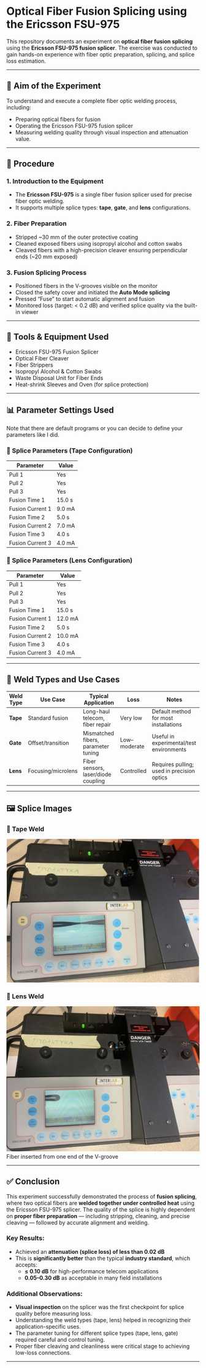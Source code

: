 # Optical Fiber Fusion Splicing using the Ericsson FSU-975

This repository documents an experiment on **optical fiber fusion splicing** using the **Ericsson FSU-975 fusion splicer**. The exercise was conducted to gain hands-on experience with fiber optic preparation, splicing, and splice loss estimation.

---

## 🎯 Aim of the Experiment

To understand and execute a complete fiber optic welding process, including:
- Preparing optical fibers for fusion
- Operating the Ericsson FSU-975 fusion splicer
- Measuring welding quality through visual inspection and attenuation value.

---

## 🧪 Procedure

### 1. Introduction to the Equipment
- The **Ericsson FSU-975** is a single fiber fusion splicer used for precise fiber optic welding.
- It supports multiple splice types: **tape**, **gate**, and **lens** configurations.

### 2. Fiber Preparation
- Stripped ~30 mm of the outer protective coating
- Cleaned exposed fibers using isopropyl alcohol and cotton swabs
- Cleaved fibers with a high-precision cleaver ensuring perpendicular ends (~20 mm exposed)

### 3. Fusion Splicing Process
- Positioned fibers in the V-grooves visible on the monitor
- Closed the safety cover and initiated the **Auto Mode splicing**
- Pressed “Fuse” to start automatic alignment and fusion
- Monitored loss (target: < 0.2 dB) and verified splice quality via the built-in viewer

---
## 🧰 Tools & Equipment Used

- Ericsson FSU-975 Fusion Splicer  
- Optical Fiber Cleaver  
- Fiber Strippers  
- Isopropyl Alcohol & Cotton Swabs  
- Waste Disposal Unit for Fiber Ends  
- Heat-shrink Sleeves and Oven (for splice protection)

---

## 📊 Parameter Settings Used
Note that there are default programs or you can decide to define your parameters like I did.

### 📌 Splice Parameters (Tape Configuration)

| Parameter        | Value    |
|------------------|----------|
| Pull 1           | Yes      |
| Pull 2           | Yes      |
| Pull 3           | Yes      |
| Fusion Time 1    | 15.0 s   |
| Fusion Current 1 | 9.0 mA   |
| Fusion Time 2    | 5.0 s    |
| Fusion Current 2 | 7.0 mA   |
| Fusion Time 3    | 4.0 s    |
| Fusion Current 3 | 4.0 mA   |

### 📌 Splice Parameters (Lens Configuration)

| Parameter        | Value    |
|------------------|----------|
| Pull 1           | Yes      |
| Pull 2           | Yes      |
| Pull 3           | Yes      |
| Fusion Time 1    | 15.0 s   |
| Fusion Current 1 | 12.0 mA  |
| Fusion Time 2    | 5.0 s    |
| Fusion Current 2 | 10.0 mA  |
| Fusion Time 3    | 4.0 s    |
| Fusion Current 3 | 4.0 mA   |

---

## 🧠 Weld Types and Use Cases

| Weld Type | Use Case             | Typical Application                    | Loss       | Notes                                     |
|-----------|----------------------|----------------------------------------|------------|-------------------------------------------|
| **Tape**  | Standard fusion       | Long-haul telecom, fiber repair        | Very low   | Default method for most installations     |
| **Gate**  | Offset/transition     | Mismatched fibers, parameter tuning    | Low–moderate | Useful in experimental/test environments  |
| **Lens**  | Focusing/microlens   | Fiber sensors, laser/diode coupling    | Controlled | Requires pulling; used in precision optics|

---

## 🖼️ Splice Images

### 🔹 Tape Weld 
![Tape Weld](https://github.com/samueloladosu37/Optical-Fiber-Splicing-with-Ericsson-FSU-975/blob/main/Tape%20Weld.png)

### 🔹 Lens Weld 
![Lens Weld](https://github.com/samueloladosu37/Optical-Fiber-Splicing-with-Ericsson-FSU-975/blob/main/Lens.png)
Fiber inserted from one end of the V-groove

---

## ✅ Conclusion

This experiment successfully demonstrated the process of **fusion splicing**, where two optical fibers are **welded together under controlled heat** using the Ericsson FSU-975 splicer. The quality of the splice is highly dependent on **proper fiber preparation** — including stripping, cleaning, and precise cleaving — followed by accurate alignment and welding.

### Key Results:
- Achieved an **attenuation (splice loss) of less than 0.02 dB**
- This is **significantly better** than the typical **industry standard**, which accepts:
  - **≤ 0.10 dB** for high-performance telecom applications
  - **0.05–0.30 dB** as acceptable in many field installations

### Additional Observations:
- **Visual inspection** on the splicer was the first checkpoint for splice quality before measuring loss.
- Understanding the weld types (tape, lens) helped in recognizing their application-specific uses.
- The parameter tuning for different splice types (tape, lens, gate) required careful and control tuning.
- Proper fiber cleaving and cleanliness were critical stage to achieving low-loss connections.
---
